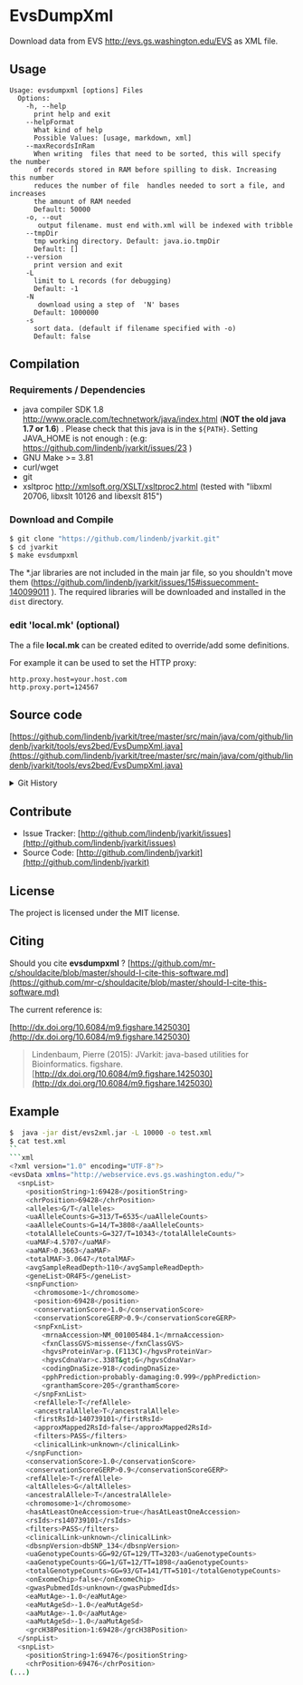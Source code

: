 # EvsDumpXml

Download data from EVS http://evs.gs.washington.edu/EVS as XML file.


## Usage

```
Usage: evsdumpxml [options] Files
  Options:
    -h, --help
      print help and exit
    --helpFormat
      What kind of help
      Possible Values: [usage, markdown, xml]
    --maxRecordsInRam
      When writing  files that need to be sorted, this will specify the number 
      of records stored in RAM before spilling to disk. Increasing this number 
      reduces the number of file  handles needed to sort a file, and increases 
      the amount of RAM needed
      Default: 50000
    -o, --out
       output filename. must end with.xml will be indexed with tribble
    --tmpDir
      tmp working directory. Default: java.io.tmpDir
      Default: []
    --version
      print version and exit
    -L
      limit to L records (for debugging)
      Default: -1
    -N
       download using a step of  'N' bases
      Default: 1000000
    -s
      sort data. (default if filename specified with -o)
      Default: false

```

## Compilation

### Requirements / Dependencies

* java compiler SDK 1.8 http://www.oracle.com/technetwork/java/index.html (**NOT the old java 1.7 or 1.6**) . Please check that this java is in the `${PATH}`. Setting JAVA_HOME is not enough : (e.g: https://github.com/lindenb/jvarkit/issues/23 )
* GNU Make >= 3.81
* curl/wget
* git
* xsltproc http://xmlsoft.org/XSLT/xsltproc2.html (tested with "libxml 20706, libxslt 10126 and libexslt 815")


### Download and Compile

```bash
$ git clone "https://github.com/lindenb/jvarkit.git"
$ cd jvarkit
$ make evsdumpxml
```

The *.jar libraries are not included in the main jar file, so you shouldn't move them (https://github.com/lindenb/jvarkit/issues/15#issuecomment-140099011 ).
The required libraries will be downloaded and installed in the `dist` directory.

### edit 'local.mk' (optional)

The a file **local.mk** can be created edited to override/add some definitions.

For example it can be used to set the HTTP proxy:

```
http.proxy.host=your.host.com
http.proxy.port=124567
```
## Source code 

[https://github.com/lindenb/jvarkit/tree/master/src/main/java/com/github/lindenb/jvarkit/tools/evs2bed/EvsDumpXml.java](https://github.com/lindenb/jvarkit/tree/master/src/main/java/com/github/lindenb/jvarkit/tools/evs2bed/EvsDumpXml.java)


<details>
<summary>Git History</summary>

```
Wed May 17 14:09:36 2017 +0200 ; fix typo bioalcidae ; https://github.com/lindenb/jvarkit/commit/9db2344e7ce840df02c5a7b4e2a91d6f1a5f2e8d
Wed May 3 17:57:20 2017 +0200 ; cont ; https://github.com/lindenb/jvarkit/commit/db456cbf0b6586ea60a4fe8ea05a5af7457d5d6e
Fri Feb 6 10:42:46 2015 +0100 ; keep genotype if it contains unknown ALT #tweet ; https://github.com/lindenb/jvarkit/commit/1c038db0b5ec34adac0eb4b314772333a5300f21
Thu Feb 5 17:18:05 2015 +0100 ; Reset Genotypes in a VCF if ALT found in another VCF #tweet ; https://github.com/lindenb/jvarkit/commit/70fc067324b36b50b37d7def077e632043c049bc
```

</details>

## Contribute

- Issue Tracker: [http://github.com/lindenb/jvarkit/issues](http://github.com/lindenb/jvarkit/issues)
- Source Code: [http://github.com/lindenb/jvarkit](http://github.com/lindenb/jvarkit)

## License

The project is licensed under the MIT license.

## Citing

Should you cite **evsdumpxml** ? [https://github.com/mr-c/shouldacite/blob/master/should-I-cite-this-software.md](https://github.com/mr-c/shouldacite/blob/master/should-I-cite-this-software.md)

The current reference is:

[http://dx.doi.org/10.6084/m9.figshare.1425030](http://dx.doi.org/10.6084/m9.figshare.1425030)

> Lindenbaum, Pierre (2015): JVarkit: java-based utilities for Bioinformatics. figshare.
> [http://dx.doi.org/10.6084/m9.figshare.1425030](http://dx.doi.org/10.6084/m9.figshare.1425030)


## Example

```bash
$  java -jar dist/evs2xml.jar -L 10000 -o test.xml
$ cat test.xml
``
```xml
<?xml version="1.0" encoding="UTF-8"?>
<evsData xmlns="http://webservice.evs.gs.washington.edu/">
  <snpList>
    <positionString>1:69428</positionString>
    <chrPosition>69428</chrPosition>
    <alleles>G/T</alleles>
    <uaAlleleCounts>G=313/T=6535</uaAlleleCounts>
    <aaAlleleCounts>G=14/T=3808</aaAlleleCounts>
    <totalAlleleCounts>G=327/T=10343</totalAlleleCounts>
    <uaMAF>4.5707</uaMAF>
    <aaMAF>0.3663</aaMAF>
    <totalMAF>3.0647</totalMAF>
    <avgSampleReadDepth>110</avgSampleReadDepth>
    <geneList>OR4F5</geneList>
    <snpFunction>
      <chromosome>1</chromosome>
      <position>69428</position>
      <conservationScore>1.0</conservationScore>
      <conservationScoreGERP>0.9</conservationScoreGERP>
      <snpFxnList>
        <mrnaAccession>NM_001005484.1</mrnaAccession>
        <fxnClassGVS>missense</fxnClassGVS>
        <hgvsProteinVar>p.(F113C)</hgvsProteinVar>
        <hgvsCdnaVar>c.338T&gt;G</hgvsCdnaVar>
        <codingDnaSize>918</codingDnaSize>
        <pphPrediction>probably-damaging:0.999</pphPrediction>
        <granthamScore>205</granthamScore>
      </snpFxnList>
      <refAllele>T</refAllele>
      <ancestralAllele>T</ancestralAllele>
      <firstRsId>140739101</firstRsId>
      <approxMapped2RsId>false</approxMapped2RsId>
      <filters>PASS</filters>
      <clinicalLink>unknown</clinicalLink>
    </snpFunction>
    <conservationScore>1.0</conservationScore>
    <conservationScoreGERP>0.9</conservationScoreGERP>
    <refAllele>T</refAllele>
    <altAlleles>G</altAlleles>
    <ancestralAllele>T</ancestralAllele>
    <chromosome>1</chromosome>
    <hasAtLeastOneAccession>true</hasAtLeastOneAccession>
    <rsIds>rs140739101</rsIds>
    <filters>PASS</filters>
    <clinicalLink>unknown</clinicalLink>
    <dbsnpVersion>dbSNP_134</dbsnpVersion>
    <uaGenotypeCounts>GG=92/GT=129/TT=3203</uaGenotypeCounts>
    <aaGenotypeCounts>GG=1/GT=12/TT=1898</aaGenotypeCounts>
    <totalGenotypeCounts>GG=93/GT=141/TT=5101</totalGenotypeCounts>
    <onExomeChip>false</onExomeChip>
    <gwasPubmedIds>unknown</gwasPubmedIds>
    <eaMutAge>-1.0</eaMutAge>
    <eaMutAgeSd>-1.0</eaMutAgeSd>
    <aaMutAge>-1.0</aaMutAge>
    <aaMutAgeSd>-1.0</aaMutAgeSd>
    <grcH38Position>1:69428</grcH38Position>
  </snpList>
  <snpList>
    <positionString>1:69476</positionString>
    <chrPosition>69476</chrPosition>
(...)
```

